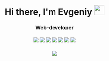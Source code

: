 <h1 align="center">Hi there, I'm Evgeniy
<img src="https://github.com/blackcater/blackcater/raw/main/images/Hi.gif" height="32"/></h1>
<h3 align="center">Web-developer</h3>
<h3 align="center">
  <img src = "https://img.shields.io/badge/python-3670A0?style=for-the-badge&logo=python&logoColor=ffdd54" />
  <img src = "https://img.shields.io/badge/php-%23777BB4.svg?style=for-the-badge&logo=php&logoColor=white" />
  <img src = "https://img.shields.io/badge/mysql-%2300f.svg?style=for-the-badge&logo=mysql&logoColor=white" />
  <img src = "https://img.shields.io/badge/javascript-%23323330.svg?style=for-the-badge&logo=javascript&logoColor=%23F7DF1E" />
  <img src = "https://img.shields.io/badge/jquery-%230769AD.svg?style=for-the-badge&logo=jquery&logoColor=white" />
  <img src = "https://img.shields.io/badge/html5-%23E34F26.svg?style=for-the-badge&logo=html5&logoColor=white" />
  <img src = "https://img.shields.io/badge/css3-%231572B6.svg?style=for-the-badge&logo=css3&logoColor=white" />
</h3>
<h3 align="center">
  <div><img src = "https://i.ytimg.com/vi/R2Pi-LP4WrM/hqdefault.jpg" /></div>
</h3>
